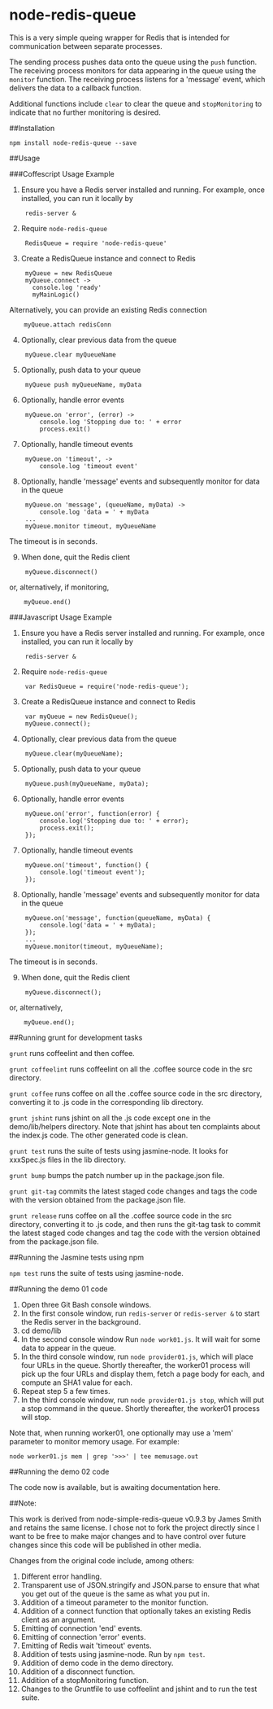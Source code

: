 node-redis-queue
=======

This is a very simple queing wrapper for Redis that is intended for communication between separate processes.

The sending process pushes data onto the queue using the `push` function. The receiving process monitors for data
appearing in the queue using the `monitor` function. The receiving process listens for a 'message' event, which
delivers the data to a callback function.

Additional functions include `clear` to clear the queue and `stopMonitoring` to indicate that no further monitoring
is desired.

##Installation

    npm install node-redis-queue --save

##Usage

###Coffescript Usage Example

1. Ensure you have a Redis server installed and running. For example, once installed, you can run it locally by

        redis-server &

2. Require `node-redis-queue`

        RedisQueue = require 'node-redis-queue'

3. Create a RedisQueue instance and connect to Redis

        myQueue = new RedisQueue  
        myQueue.connect ->
          console.log 'ready'
          myMainLogic()

  Alternatively, you can provide an existing Redis connection

        myQueue.attach redisConn

4. Optionally, clear previous data from the queue

        myQueue.clear myQueueName

5. Optionally, push data to your queue

        myQueue push myQueueName, myData

6. Optionally, handle error events

        myQueue.on 'error', (error) ->  
            console.log 'Stopping due to: ' + error  
            process.exit()

7. Optionally, handle timeout events

        myQueue.on 'timeout', ->  
            console.log 'timeout event'

8. Optionally, handle 'message' events and subsequently monitor for data in the queue

        myQueue.on 'message', (queueName, myData) ->  
            console.log 'data = ' + myData 
        ...  
        myQueue.monitor timeout, myQueueName

  The timeout is in seconds.

9. When done, quit the Redis client

        myQueue.disconnect()

  or, alternatively, if monitoring,

        myQueue.end()

###Javascript Usage Example

1. Ensure you have a Redis server installed and running. For example, once installed, you can run it locally by

        redis-server &

2. Require `node-redis-queue`

        var RedisQueue = require('node-redis-queue');


3. Create a RedisQueue instance and connect to Redis

        var myQueue = new RedisQueue();  
        myQueue.connect();

4. Optionally, clear previous data from the queue

        myQueue.clear(myQueueName);

5. Optionally, push data to your queue

        myQueue.push(myQueueName, myData);

6. Optionally, handle error events

        myQueue.on('error', function(error) {  
            console.log('Stopping due to: ' + error);  
            process.exit();
        });

7. Optionally, handle timeout events

        myQueue.on('timeout', function() {  
            console.log('timeout event');
        });

8. Optionally, handle 'message' events and subsequently monitor for data in the queue

        myQueue.on('message', function(queueName, myData) {  
            console.log('data = ' + myData); 
        });
        ...  
        myQueue.monitor(timeout, myQueueName);

  The timeout is in seconds.

9. When done, quit the Redis client

        myQueue.disconnect();

  or, alternatively,

        myQueue.end();

##Running grunt for development tasks

`grunt` runs coffeelint and then coffee.

`grunt coffeelint` runs coffeelint on all the .coffee source code in the src directory.

`grunt coffee` runs coffee on all the .coffee source code in the src directory, converting it to .js code in the
corresponding lib directory.

`grunt jshint` runs jshint on all the .js code except one in the demo/lib/helpers directory. Note that jshint has about
ten complaints about the index.js code. The other generated code is clean.

`grunt test` runs the suite of tests using jasmine-node. It looks for xxxSpec.js files in the lib directory.

`grunt bump` bumps the patch number up in the package.json file.

`grunt git-tag` commits the latest staged code changes and tags the code with the version obtained from the package.json file.

`grunt release` runs coffee on all the .coffee source code in the src directory, converting it to .js code, and
then runs the git-tag task to commit the latest staged code changes and tag the code with the version obtained from the
package.json file.

##Running the Jasmine tests using npm

`npm test` runs the suite of tests using jasmine-node.

##Running the demo 01 code

1. Open three Git Bash console windows.
2. In the first console window, run `redis-server` or `redis-server &` to start the Redis server in the background.
3. cd demo/lib
4. In the second console window Run `node work01.js`. It will wait for some data to appear in the queue.
5. In the third console window, run `node provider01.js`, which will place four URLs in the queue. Shortly
   thereafter, the worker01 process will pick up the four URLs and display them, fetch a page body for each, and compute an SHA1 value for each.
6. Repeat step 5 a few times.
7. In the third console window, run `node provider01.js stop`, which will put a stop command in the queue. Shortly
   thereafter, the worker01 process will stop.

Note that, when running worker01, one optionally may use a 'mem' parameter to monitor memory usage. For example:

`node worker01.js mem | grep '>>>' | tee memusage.out`

##Running the demo 02 code

The code now is available, but is awaiting documentation here.

##Note:

This work is derived from node-simple-redis-queue v0.9.3 by James Smith and
retains the same license. I chose not to fork the project directly since I
want to be free to make major changes and to have control over future changes
since this code will be published in other media.

Changes from the original code include, among others:

1. Different error handling.
2. Transparent use of JSON.stringify and JSON.parse to ensure
   that what you get out of the queue is the same as what you put in.
3. Addition of a timeout parameter to the monitor function.
4. Addition of a connect function that optionally takes an existing Redis client as an argument.
5. Emitting of connection 'end' events.
6. Emitting of connection 'error' events.
7. Emitting of Redis wait 'timeout' events.
8. Addition of tests using jasmine-node. Run by `npm test`.
9. Addition of demo code in the demo directory.
10. Addition of a disconnect function.
11. Addition of a stopMonitoring function.
12. Changes to the Gruntfile to use coffeelint and jshint and to run the test suite.


